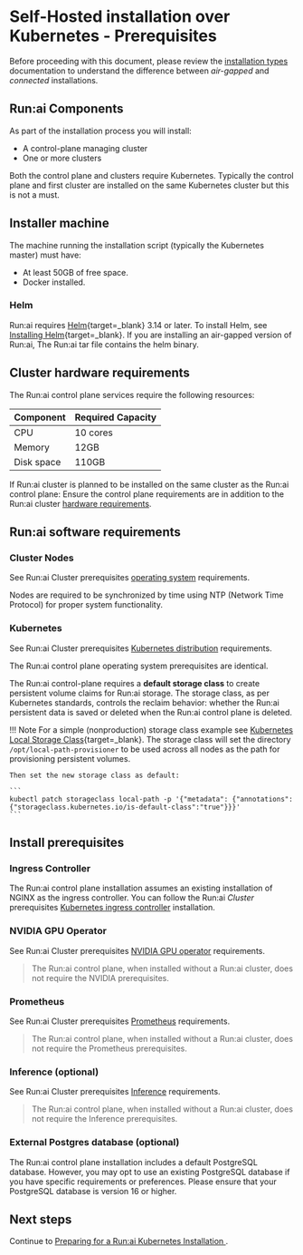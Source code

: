 # Self-Hosted installation over Kubernetes - Prerequisites

Before proceeding with this document, please review the [installation types](../../installation-types.md) documentation to understand the difference between _air-gapped_ and _connected_ installations. 

## Run:ai Components

As part of the installation process you will install:

* A control-plane managing cluster
* One or more clusters

Both the control plane and clusters require Kubernetes. Typically the control plane and first cluster are installed on the same Kubernetes cluster but this is not a must. 

## Installer machine

The machine running the installation script (typically the Kubernetes master) must have:

* At least 50GB of free space.
* Docker installed.


### Helm

Run:ai requires [Helm](https://helm.sh/){target=_blank} 3.14 or later. To install Helm, see [Installing Helm](https://helm.sh/docs/intro/install/){target=_blank}. If you are installing an air-gapped version of Run:ai, The Run:ai tar file contains the helm binary. 

## Cluster hardware requirements

The Run:ai control plane services require the following resources:

| Component | Required Capacity |
| :---- | :---- |
| CPU | 10 cores |
| Memory | 12GB |
| Disk space | 110GB |

If Run:ai cluster is planned to be installed on the same cluster as the Run:ai control plane: Ensure the control plane requirements are in addition to the Run:ai cluster [hardware requirements](../../cluster-setup/cluster-prerequisites.md#hardware-requirements).

## Run:ai software requirements

### Cluster Nodes

See Run:ai Cluster prerequisites [operating system](../../cluster-setup/cluster-prerequisites.md#operating-system) requirements.

Nodes are required to be synchronized by time using NTP (Network Time Protocol) for proper system functionality.

### Kubernetes

See Run:ai Cluster prerequisites [Kubernetes distribution](../../cluster-setup/cluster-prerequisites.md#kubernetes-distribution) requirements.

The Run:ai control plane operating system prerequisites are identical.

The Run:ai control-plane requires a __default storage class__ to create persistent volume claims for Run:ai storage. The storage class, as per Kubernetes standards, controls the reclaim behavior: whether the Run:ai persistent data is saved or deleted when the Run:ai control plane is deleted. 


!!! Note
    For a simple (nonproduction) storage class example see [Kubernetes Local Storage Class](https://kubernetes.io/docs/concepts/storage/storage-classes/#local){target=_blank}. The storage class will set the directory `/opt/local-path-provisioner` to be used across all nodes as the path for provisioning persistent volumes.

    Then set the new storage class as default:

    ```
    kubectl patch storageclass local-path -p '{"metadata": {"annotations":{"storageclass.kubernetes.io/is-default-class":"true"}}}'
    ```

## Install prerequisites

### Ingress Controller

The Run:ai control plane installation assumes an existing installation of NGINX as the ingress controller. You can follow the Run:ai _Cluster_ prerequisites [Kubernetes ingress controller](../../cluster-setup/cluster-prerequisites.md#kubernetes-ingress-controller) installation.

### NVIDIA GPU Operator

See Run:ai Cluster prerequisites [NVIDIA GPU operator](../../cluster-setup/cluster-prerequisites.md#nvidia-gpu-operator) requirements.

 > The Run:ai control plane, when installed without a Run:ai cluster, does not require the NVIDIA prerequisites.

### Prometheus

See Run:ai Cluster prerequisites [Prometheus](../../cluster-setup/cluster-prerequisites.md#prometheus) requirements.

 > The Run:ai control plane, when installed without a Run:ai cluster, does not require the Prometheus prerequisites. 


### Inference (optional)

See Run:ai Cluster prerequisites [Inference](../../cluster-setup/cluster-prerequisites.md#inference) requirements.

 > The Run:ai control plane, when installed without a Run:ai cluster, does not require the Inference prerequisites. 

### External Postgres database (optional)

The Run:ai control plane installation includes a default PostgreSQL database. However, you may opt to use an existing PostgreSQL database if you have specific requirements or preferences. Please ensure that your PostgreSQL database is version 16 or higher.


## Next steps
Continue to [Preparing for a Run:ai Kubernetes Installation
](./preparations.md).